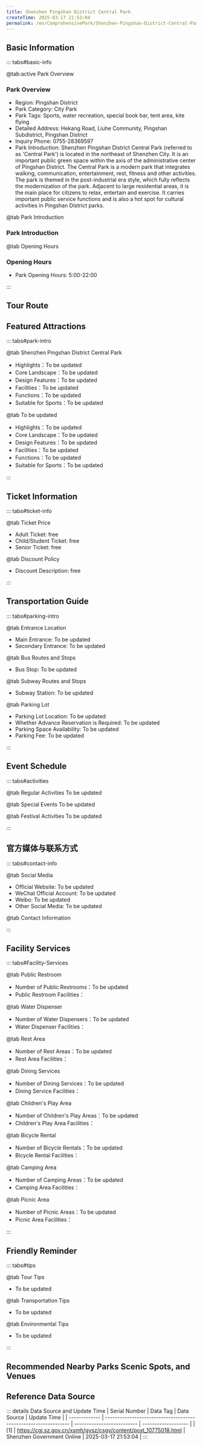```yaml
---
title: Shenzhen Pingshan District Central Park
createTime: 2025-03-17 21:53:04
permalink: /en/ComprehensivePark/Shenzhen-Pingshan-District-Central-Park/
---
```



<script setup>
import ImageSwiper from '/.vuepress/theme/components/ImageSwiper.vue'
// 轮播图数据
const swiperItems = [
    {
                link: 'https://cgj.sz.gov.cn/img/4/4005/4005869/10775018.png',
                title: 'Shenzhen Pingshan District Central Park',
                description: '',
                author: 'Shenzhen Government Online',
                date: '2025/03/17'
                },
  {
                link: 'https://cgj.sz.gov.cn/img/4/4005/4005869/10775018.png',
                title: 'Shenzhen Pingshan District Central Park',
                description: '',
                author: 'Shenzhen Government Online',
                date: '2025/03/17'
                }
]
// 配置项
const swiperConfig = {
  height: 500,
  showInfo: true
}
</script>
<!-- 轮播图组件 -->
<ImageSwiper :items="swiperItems" :config="swiperConfig" />



## Basic Information

::: tabs#basic-info

@tab:active Park Overview
### Park Overview
- Region: Pingshan District
- Park Category: City Park
- Park Tags: Sports, water recreation, special book bar, tent area, kite flying
- Detailed Address: Hekang Road, Liuhe Community, Pingshan Subdistrict, Pingshan District
- Inquiry Phone: 0755-28369597
- Park Introduction: Shenzhen Pingshan District Central Park (referred to as 'Central Park') is located in the northeast of Shenzhen City. It is an important public green space within the axis of the administrative center of Pingshan District. The Central Park is a modern park that integrates walking, communication, entertainment, rest, fitness and other activities. The park is themed in the post-industrial era style, which fully reflects the modernization of the park. Adjacent to large residential areas, it is the main place for citizens to relax, entertain and exercise. It carries important public service functions and is also a hot spot for cultural activities in Pingshan District parks.

@tab Park Introduction
### Park Introduction
@tab Opening Hours
### Opening Hours
- Park Opening Hours: 5:00-22:00

:::

## Tour Route
<ImageCard
image="https://cgj.sz.gov.cn/attachment/1/1334/1334285/10775018.jpg"
title="Shenzhen Pingshan District Central Park游玩路径图"
description="游玩路径示意图"
/>



## Featured Attractions

::: tabs#park-intro

@tab Shenzhen Pingshan District Central Park
<ImageCard
image="https://cgj.sz.gov.cn/images/index20230710_1.png"
    title="Shenzhen Pingshan District Central Park"
    description="The main entrance square, east entrance square, underwater hydrophilic platform, landscape gate, landscape wooden boardwalk, cruise ship dock, etc."
    date=""
    author="Shenzhen Government Online"
/>


- Highlights：To be updated
- Core Landscape：To be updated
- Design Features：To be updated
- Facilities：To be updated
- Functions：To be updated
- Suitable for Sports：To be updated

@tab To be updated
<ImageCard
image="https://cgj.sz.gov.cn/images/index20230710_1.png"
    title="Shenzhen Pingshan District Central Park"
    description="The main entrance square, east entrance square, underwater hydrophilic platform, landscape gate, landscape wooden boardwalk, cruise ship dock, etc."
    date=""
    author="Shenzhen Government Online"
/>


- Highlights：To be updated
- Core Landscape：To be updated
- Design Features：To be updated
- Facilities：To be updated
- Functions：To be updated
- Suitable for Sports：To be updated

:::

## Ticket Information

::: tabs#ticket-info

@tab Ticket Price
- Adult Ticket: free
- Child/Student Ticket: free
- Senior Ticket: free

@tab Discount Policy
- Discount Description: free

:::

## Transportation Guide

::: tabs#parking-intro

@tab Entrance Location
- Main Entrance: To be updated
- Secondary Entrance: To be updated

@tab Bus Routes and Stops
- Bus Stop: To be updated

@tab Subway Routes and Stops
- Subway Station: To be updated

@tab Parking Lot
- Parking Lot Location: To be updated
- Whether Advance Reservation is Required: To be updated
- Parking Space Availability: To be updated
- Parking Fee: To be updated

:::

## Event Schedule

::: tabs#activities

@tab Regular Activities
To be updated

@tab Special Events
To be updated

@tab Festival Activities
To be updated

:::

## 官方媒体与联系方式

::: tabs#contact-info

@tab Social Media
- Official Website: To be updated
- WeChat Official Account: To be updated
- Weibo: To be updated
- Other Social Media: To be updated

@tab Contact Information

:::

## Facility Services

::: tabs#Facility-Services

@tab Public Restroom
- Number of Public Restrooms：To be updated
- Public Restroom Facilities：

@tab Water Dispenser
- Number of Water Dispensers：To be updated
- Water Dispenser Facilities：

@tab Rest Area
- Number of Rest Areas：To be updated
- Rest Area Facilities：

@tab Dining Services
- Number of Dining Services：To be updated
- Dining Service Facilities：

@tab Children's Play Area
- Number of Children's Play Areas：To be updated
- Children's Play Area Facilities：

@tab Bicycle Rental
- Number of Bicycle Rentals：To be updated
- Bicycle Rental Facilities：

@tab Camping Area
- Number of Camping Areas：To be updated
- Camping Area Facilities：

@tab Picnic Area
- Number of Picnic Areas：To be updated
- Picnic Area Facilities：

:::

## Friendly Reminder

::: tabs#tips

@tab Tour Tips
- To be updated

@tab Transportation Tips
- To be updated

@tab Environmental Tips
- To be updated

:::

## Recommended Nearby Parks Scenic Spots, and Venues

<CardGrid>
  <ImageCard
        image="https://cgj.sz.gov.cn/img/4/4005/4005870/10775019.jpg"
        title="Kwai Chung Park"
        description="Kwai Chung Park is located next to Kwai Sing Industrial City at No. 98, Kam Yip Road. The green area covers about 38,000 square meters. It has colorful night sc"
        href="/en/ComprehensivePark/Kuiyong-Park/"
        author="Shenzhen Government Online"
        date="2025/01/02"
      />
      <ImageCard
        image="https://cgj.sz.gov.cn/img/4/4005/4005870/10775019.jpg"
        title="Kwai Chung Park"
        description="Kwai Chung Park is located next to Kwai Sing Industrial City at No. 98, Kam Yip Road. The green area covers about 38,000 square meters. It has colorful night sc"
        href="/en/ComprehensivePark/Kuiyong-Park/"
        author="Shenzhen Government Online"
        date="2025/01/02"
      />
    </CardGrid>


## Reference Data Source

::: details Data Source and Update Time
| Serial Number | Data Tag                                                        | Data Source                | Update Time         |
| ------------- | --------------------------------------------------------------- | -------------------------- | ------------------- |
| [1]           | https://cgj.sz.gov.cn/xsmh/gysz/csgy/content/post_10775018.html | Shenzhen Government Online | 2025-03-17 21:53:04 |
:::

